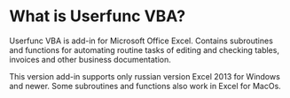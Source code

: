 ﻿What is Userfunc VBA?
==================

Userfunc VBA is add-in for Microsoft Office Excel. Contains subroutines and functions for automating routine tasks of editing and checking tables, invoices and other business documentation.

This version add-in supports only russian version Excel 2013 for Windows and newer. Some subroutines and functions also work in Excel for MacOs.